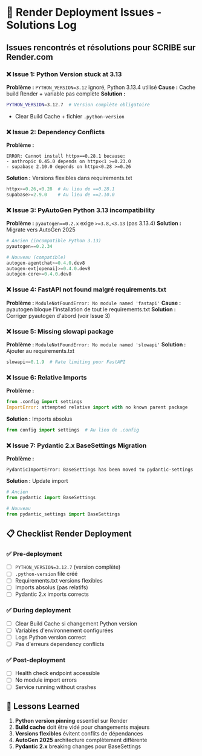 # 🚀 Render Deployment Issues - Solutions Log

## Issues rencontrés et résolutions pour SCRIBE sur Render.com

### ❌ Issue 1: Python Version stuck at 3.13
**Problème :** `PYTHON_VERSION=3.12` ignoré, Python 3.13.4 utilisé
**Cause :** Cache build Render + variable pas complète
**Solution :**
```bash
PYTHON_VERSION=3.12.7  # Version complète obligatoire
```
+ Clear Build Cache + fichier `.python-version`

### ❌ Issue 2: Dependency Conflicts
**Problème :**
```
ERROR: Cannot install httpx==0.28.1 because:
- anthropic 0.45.0 depends on httpx<1 >=0.23.0
- supabase 2.10.0 depends on httpx<0.28 >=0.26
```
**Solution :** Versions flexibles dans requirements.txt
```python
httpx>=0.26,<0.28  # Au lieu de ==0.28.1
supabase>=2.9.0    # Au lieu de ==2.10.0
```

### ❌ Issue 3: PyAutoGen Python 3.13 incompatibility
**Problème :** `pyautogen==0.2.x` exige `>=3.8,<3.13` (pas 3.13.4)
**Solution :** Migrate vers AutoGen 2025
```python
# Ancien (incompatible Python 3.13)
pyautogen==0.2.34

# Nouveau (compatible)
autogen-agentchat>=0.4.0.dev8
autogen-ext[openai]>=0.4.0.dev8
autogen-core>=0.4.0.dev8
```

### ❌ Issue 4: FastAPI not found malgré requirements.txt
**Problème :** `ModuleNotFoundError: No module named 'fastapi'`
**Cause :** pyautogen bloque l'installation de tout le requirements.txt
**Solution :** Corriger pyautogen d'abord (voir Issue 3)

### ❌ Issue 5: Missing slowapi package
**Problème :** `ModuleNotFoundError: No module named 'slowapi'`
**Solution :** Ajouter au requirements.txt
```python
slowapi>=0.1.9  # Rate limiting pour FastAPI
```

### ❌ Issue 6: Relative Imports
**Problème :**
```python
from .config import settings
ImportError: attempted relative import with no known parent package
```
**Solution :** Imports absolus
```python
from config import settings  # Au lieu de .config
```

### ❌ Issue 7: Pydantic 2.x BaseSettings Migration
**Problème :**
```
PydanticImportError: BaseSettings has been moved to pydantic-settings
```
**Solution :** Update import
```python
# Ancien
from pydantic import BaseSettings

# Nouveau
from pydantic_settings import BaseSettings
```

## 📋 Checklist Render Deployment

### ✅ Pre-deployment
- [ ] `PYTHON_VERSION=3.12.7` (version complète)
- [ ] `.python-version` file créé
- [ ] Requirements.txt versions flexibles
- [ ] Imports absolus (pas relatifs)
- [ ] Pydantic 2.x imports corrects

### ✅ During deployment
- [ ] Clear Build Cache si changement Python version
- [ ] Variables d'environnement configurées
- [ ] Logs Python version correct
- [ ] Pas d'erreurs dependency conflicts

### ✅ Post-deployment
- [ ] Health check endpoint accessible
- [ ] No module import errors
- [ ] Service running without crashes

## 🎯 Lessons Learned

1. **Python version pinning** essentiel sur Render
2. **Build cache** doit être vidé pour changements majeurs
3. **Versions flexibles** évitent conflits de dépendances
4. **AutoGen 2025** architecture complètement différente
5. **Pydantic 2.x** breaking changes pour BaseSettings